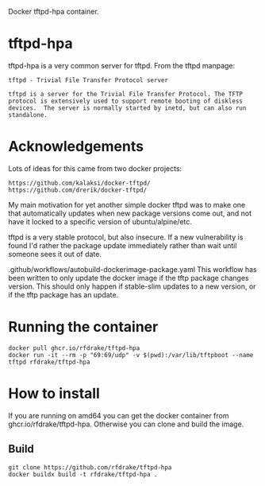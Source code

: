 Docker tftpd-hpa container.

# tftpd-hpa

tftpd-hpa is a very common server for tftpd.  From the tftpd manpage:

    tftpd - Trivial File Transfer Protocol server

    tftpd is a server for the Trivial File Transfer Protocol. The TFTP protocol is extensively used to support remote booting of diskless devices.  The server is normally started by inetd, but can also run standalone.


# Acknowledgements

Lots of ideas for this came from two docker projects:

    https://github.com/kalaksi/docker-tftpd/
    https://github.com/drerik/docker-tftpd/

My main motivation for yet another simple docker tftpd was to make one that
automatically updates when new package versions come out, and not have it
locked to a specific version of ubuntu/alpine/etc.

tftpd is a very stable protocol, but also insecure.  If a new vulnerability is
found I'd rather the package update immediately rather than wait until someone
sees it out of date.

.github/workflows/autobuild-dockerimage-package.yaml This workflow has been
written to only update the docker image if the tftp package changes version.
This should only happen if stable-slim updates to a new version, or if the
tftp package has an update.

# Running the container

    docker pull ghcr.io/rfdrake/tftpd-hpa
    docker run -it --rm -p "69:69/udp" -v $(pwd):/var/lib/tftpboot --name tftpd rfdrake/tftpd-hpa

# How to install

If you are running on amd64 you can get the docker container from
ghcr.io/rfdrake/tftpd-hpa.  Otherwise you can clone and build the image.

## Build

    git clone https://github.com/rfdrake/tftpd-hpa
    docker buildx build -t rfdrake/tftpd-hpa .

